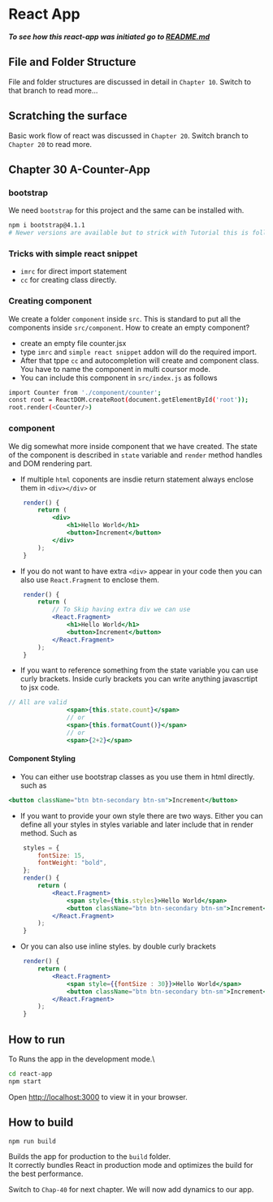 # React App

**_To see how this react-app was initiated go to [README.md](../README.md)_**

## File and Folder Structure

File and folder structures are discussed in detail in `Chapter 10`. Switch to that branch to read more...

## Scratching the surface

Basic work flow of react was discussed in `Chapter 20`. Switch branch to `Chapter 20` to read more.

## Chapter 30 A-Counter-App

### bootstrap

We need `bootstrap` for this project and the same can be installed with.

```bash
npm i bootstrap@4.1.1
# Newer versions are available but to strick with Tutorial this is followed.
```

### Tricks with simple react snippet

-   `imrc` for direct import statement
-   `cc` for creating class directly.

### Creating component

We create a folder `component` inside `src`. This is standard to put all the components inside `src/component`. How to create an empty component?

-   create an empty file counter.jsx
-   type `imrc` and `simple react snippet` addon will do the required import.
-   After that tppe `cc` and autocompletion will create and component class. You have to name the component in multi coursor mode.
-   You can include this component in `src/index.js` as follows

```bash
import Counter from './component/counter';
const root = ReactDOM.createRoot(document.getElementById('root'));
root.render(<Counter/>)
```

### component

We dig somewhat more inside component that we have created. The state of the component is described in `state` variable and `render` method handles and DOM rendering part.

-   If multiple `html` coponents are insdie return statement always enclose them in `<div></div>` or

```jsx
    render() {
        return (
            <div>
                <h1>Hello World</h1>
                <button>Increment</button>
            </div>
        );
    }
```

-   If you do not want to have extra `<div>` appear in your code then you can also use `React.Fragment` to enclose them.

```jsx
    render() {
        return (
            // To Skip having extra div we can use
            <React.Fragment>
                <h1>Hello World</h1>
                <button>Increment</button>
            </React.Fragment>
        );
    }
```

-   If you want to reference something from the state variable you can use curly brackets. Inside curly brackets you can write anything javascrtipt to jsx code.

```jsx
// All are valid
                <span>{this.state.count}</span>
                // or
                <span>{this.formatCount()}</span>
                // or
                <span>{2+2}</span>
```

#### Component Styling

-   You can either use bootstrap classes as you use them in html directly. such as

```jsx
<button className="btn btn-secondary btn-sm">Increment</button>
```

-   If you want to provide your own style there are two ways. Either you can define all your styles in styles variable and later include that in render method. Such as

```jsx
    styles = {
        fontSize: 15,
        fontWeight: "bold",
    };
    render() {
        return (
            <React.Fragment>
                <span style={this.styles}>Hello World</span>
                <button className="btn btn-secondary btn-sm">Increment</button>
            </React.Fragment>
        );
    }
```

-   Or you can also use inline styles. by double curly brackets

```jsx
    render() {
        return (
            <React.Fragment>
                <span style={{fontSize : 30}}>Hello World</span>
                <button className="btn btn-secondary btn-sm">Increment</button>
            </React.Fragment>
        );
    }
```

## How to run

To Runs the app in the development mode.\

```bash
cd react-app
npm start
```

Open [http://localhost:3000](http://localhost:3000) to view it in your browser.

## How to build

```bash
npm run build
```

Builds the app for production to the `build` folder.\
It correctly bundles React in production mode and optimizes the build for the best performance.

Switch to `Chap-40` for next chapter. We will now add dynamics to our app.
